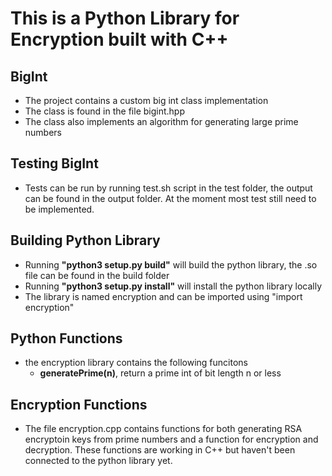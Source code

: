 # This is a Python Library for Encryption built with C++

## BigInt 
- The project contains a custom big int class implementation
- The class is found in the file bigint.hpp
- The class also implements an algorithm for generating large prime numbers

## Testing BigInt
- Tests can be run by running test.sh script in the test folder, the output can be found in the output folder. At the moment most test still need to be implemented. 
  
## Building Python Library
- Running **"python3 setup.py build"** will build the python library, the .so file can be found in the build folder
- Running **"python3 setup.py install"** will install the python library locally
- The library is named encryption and can be imported using "import encryption"
  
## Python Functions
- the encryption library contains the following funcitons
  - **generatePrime(n)**, return a prime int of bit length n or less

## Encryption Functions
  - The file encryption.cpp contains functions for both generating RSA encryptoin keys from prime numbers and a function for encryption and decryption. These functions are working in C++ but haven't been connected to the python library yet. 